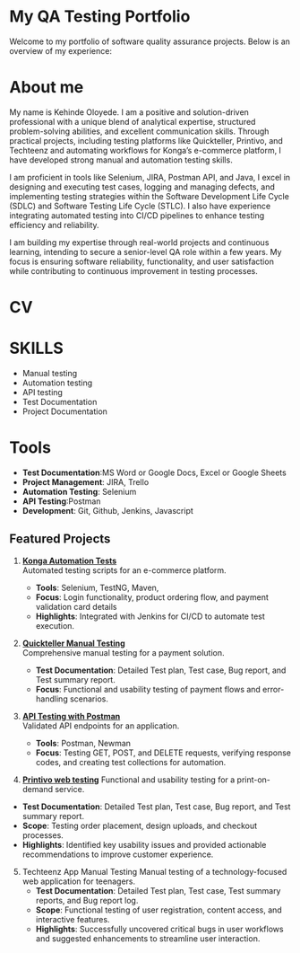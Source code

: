 # My QA Testing Portfolio

Welcome to my portfolio of software quality assurance projects. Below is an overview of my experience:

# About me
 
My name is Kehinde Oloyede. I am a positive and solution-driven professional with a unique blend of analytical expertise, structured problem-solving abilities, and excellent communication skills. Through practical projects, including testing platforms like Quickteller, Printivo, and Techteenz and automating workflows for Konga’s e-commerce platform, I have developed strong manual and automation testing skills.

I am proficient in tools like Selenium, JIRA, Postman API, and Java, I excel in designing and executing test cases, logging and managing defects, and implementing testing strategies within the Software Development Life Cycle (SDLC) and Software Testing Life Cycle (STLC). I also have experience integrating automated testing into CI/CD pipelines to enhance testing efficiency and reliability.

I am building my expertise through real-world projects and continuous learning, intending to secure a senior-level QA role within a few years. My focus is ensuring software reliability, functionality, and user satisfaction while contributing to continuous improvement in testing processes.

# CV


# SKILLS

- Manual testing
- Automation testing
- API testing
- Test Documentation
- Project Documentation



# Tools

- **Test Documentation**:MS Word or Google Docs, Excel or Google Sheets
- **Project Management**: JIRA, Trello
- **Automation Testing**: Selenium
- **API Testing**:Postman
- **Development**: Git, Github, Jenkins, Javascript
  


## Featured Projects

1. **[Konga Automation Tests](https://github.com/Yenvyken/Konga_Automation_Web_Test)**  
   Automated testing scripts for an e-commerce platform.  
   - **Tools**: Selenium, TestNG, Maven,  
   - **Focus**: Login functionality, product ordering flow, and payment validation card details  
   - **Highlights**: Integrated with Jenkins for CI/CD to automate test execution.
   
  

2. **[Quickteller Manual Testing](https://github.com/Yenvyken/Quickteller_Manual_Test)**  
   Comprehensive manual testing for a payment solution.  
   - **Test Documentation**: Detailed Test plan, Test case, Bug report, and Test summary report.  
   - **Focus**: Functional and usability testing of payment flows and error-handling scenarios.  

3. **[API Testing with Postman](https://github.com/Yenvyken/API_Testing_Postman)**  
   Validated API endpoints for an application.  
   - **Tools**: Postman, Newman  
   - **Focus**: Testing GET, POST, and DELETE requests, verifying response codes, and creating test collections for automation.
  
     
4.  **[Printivo web testing](https://github.com/Yenvyken/PRNTIVO-PROJECT)**
    Functional and usability testing for a print-on-demand service.
   - **Test Documentation**: Detailed Test plan, Test case, Bug report, and Test summary report.
   - **Scope**: Testing order placement, design uploads, and checkout processes.
   - **Highlights**: Identified key usability issues and provided actionable recommendations to improve customer experience.

5. Techteenz App Manual Testing
    Manual testing of a technology-focused web application for teenagers.
   - **Test Documentation**: Detailed Test plan, Test case, Test summary reports, and Bug report log.
   - **Scope**: Functional testing of user registration, content access, and interactive features.
   - **Highlights**: Successfully uncovered critical bugs in user workflows and suggested enhancements to streamline user interaction.
